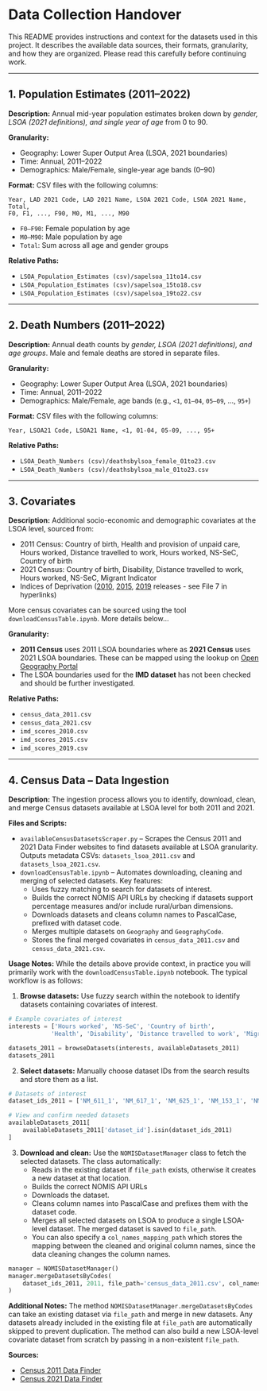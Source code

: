 # Data Collection Handover

This README provides instructions and context for the datasets used in this project. It describes the available data sources, their formats, granularity, and how they are organized. Please read this carefully before continuing work.

---

## 1. Population Estimates (2011–2022)

**Description:**
Annual mid-year population estimates broken down by *gender, LSOA (2021 definitions), and single year of age* from 0 to 90.

**Granularity:**

- Geography: Lower Super Output Area (LSOA, 2021 boundaries)
- Time: Annual, 2011–2022
- Demographics: Male/Female, single-year age bands (0–90)

**Format:**
CSV files with the following columns:

```
Year, LAD 2021 Code, LAD 2021 Name, LSOA 2021 Code, LSOA 2021 Name, Total,
F0, F1, ..., F90, M0, M1, ..., M90
```

- `F0–F90`: Female population by age
- `M0–M90`: Male population by age
- `Total`: Sum across all age and gender groups

**Relative Paths:**

- `LSOA_Population_Estimates (csv)/sapelsoa_11to14.csv`
- `LSOA_Population_Estimates (csv)/sapelsoa_15to18.csv`
- `LSOA_Population_Estimates (csv)/sapelsoa_19to22.csv`

---

## 2. Death Numbers (2011–2022)

**Description:**
Annual death counts by *gender, LSOA (2021 definitions), and age groups*. Male and female deaths are stored in separate files.

**Granularity:**

- Geography: Lower Super Output Area (LSOA, 2021 boundaries)
- Time: Annual, 2011–2022
- Demographics: Male/Female, age bands (e.g., `<1`, `01–04`, `05–09`, …, `95+`)

**Format:**
CSV files with the following columns:

```
Year, LSOA21 Code, LSOA21 Name, <1, 01-04, 05-09, ..., 95+
```

**Relative Paths:**

- `LSOA_Death_Numbers (csv)/deathsbylsoa_female_01to23.csv`
- `LSOA_Death_Numbers (csv)/deathsbylsoa_male_01to23.csv`

---

## 3. Covariates

**Description:**
Additional socio-economic and demographic covariates at the LSOA level, sourced from:

- 2011 Census: Country of birth, Health and provision of unpaid care, Hours worked, Distance travelled to work, Hours worked, NS-SeC, Country of birth
- 2021 Census: Country of birth, Disability, Distance travelled to work, Hours worked, NS-SeC, Migrant Indicator
- Indices of Deprivation ([2010](https://www.gov.uk/government/statistics/english-indices-of-deprivation-2010), [2015](https://www.gov.uk/government/statistics/english-indices-of-deprivation-2015), [2019](https://www.gov.uk/government/statistics/english-indices-of-deprivation-2019) releases - see File 7 in hyperlinks)

More census covariates can be sourced using the tool `downloadCensusTable.ipynb`. More details below...

**Granularity:**

- **2011 Census** uses 2011 LSOA boundaries where as **2021 Census** uses 2021 LSOA boundaries. These can be mapped using the lookup on [Open Geography Portal](https://geoportal.statistics.gov.uk/search?sort=Date%20Created%7Ccreated%7Cdesc&tags=LUP_EXACT_LSOA11_LSOA21)
- The LSOA boundaries used for the **IMD dataset** has not been checked and should be further investigated. 

**Relative Paths:**

- `census_data_2011.csv`
- `census_data_2021.csv`
- `imd_scores_2010.csv`
- `imd_scores_2015.csv`
- `imd_scores_2019.csv`

---

## 4. Census Data – Data Ingestion

**Description:**
The ingestion process allows you to identify, download, clean, and merge Census datasets available at LSOA level for both 2011 and 2021.

**Files and Scripts:**

- `availableCensusDatasetsScraper.py` – Scrapes the Census 2011 and 2021 Data Finder websites to find datasets available at LSOA granularity. Outputs metadata CSVs: `datasets_lsoa_2011.csv` and `datasets_lsoa_2021.csv`.
- `downloadCensusTable.ipynb` – Automates downloading, cleaning and merging of selected datasets. Key features:
  - Uses fuzzy matching to search for datasets of interest.
  - Builds the correct NOMIS API URLs by checking if datasets support percentage measures and/or include rural/urban dimensions.
  - Downloads datasets and cleans column names to PascalCase, prefixed with dataset code.
  - Merges multiple datasets on `Geography` and `GeographyCode`.
  - Stores the final merged covariates in `census_data_2011.csv` and `census_data_2021.csv`.

**Usage Notes:**
While the details above provide context, in practice you will primarily work with the `downloadCensusTable.ipynb` notebook. The typical workflow is as follows:

1. **Browse datasets:** Use fuzzy search within the notebook to identify datasets containing covariates of interest. 
```python
# Example covariates of interest
interests = ['Hours worked', 'NS-SeC', 'Country of birth', 
            'Health', 'Disability', 'Distance travelled to work', 'Migrant']

datasets_2011 = browseDatasets(interests, availableDatasets_2011)
datasets_2011
```
2. **Select datasets:** Manually choose dataset IDs from the search results and store them as a list. 
```python
# Datasets of interest
dataset_ids_2011 = ['NM_611_1', 'NM_617_1', 'NM_625_1', 'NM_153_1', 'NM_559_1', 'NM_562_1', 'NM_933_1']

# View and confirm needed datasets
availableDatasets_2011[
    availableDatasets_2011['dataset_id'].isin(dataset_ids_2011)
]
```
3. **Download and clean:** Use the `NOMISDatasetManager` class to fetch the selected datasets. The class automatically:
   - Reads in the existing dataset if `file_path` exists, otherwise it creates a new dataset at that location. 
   - Builds the correct NOMIS API URLs 
   - Downloads the dataset.
   - Cleans column names into PascalCase and prefixes them with the dataset code.
   - Merges all selected datasets on LSOA to produce a single LSOA-level dataset. The merged dataset is saved to `file_path`.
   - You can also specify a `col_names_mapping_path` which stores the mapping between the cleaned and original column names, since the data cleaning changes the column names. 
```python
manager = NOMISDatasetManager()
manager.mergeDatasetsByCodes(
    dataset_ids_2011, 2011, file_path='census_data_2011.csv', col_names_mapping_path='column_names_census_2011'
)
```
**Additional Notes:** The method `NOMISDatasetManager.mergeDatasetsByCodes` can take an existing dataset via `file_path` and merge in new datasets. Any datasets already included in the existing file at `file_path` are automatically skipped to prevent duplication. The method can also build a new LSOA-level covariate dataset from scratch by passing in a non-existent `file_path`.

**Sources:**

- [Census 2011 Data Finder](https://www.nomisweb.co.uk/census/2011/data_finder)
- [Census 2021 Data Finder](https://www.nomisweb.co.uk/census/2021/data_finder)


